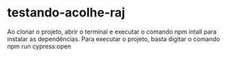 # testando-acolhe-raj

Ao clonar o projeto, abrir o terminal e executar o comando npm intall para instalar as dependências.
Para executar o projeto, basta digitar o comando npm run cypress:open
